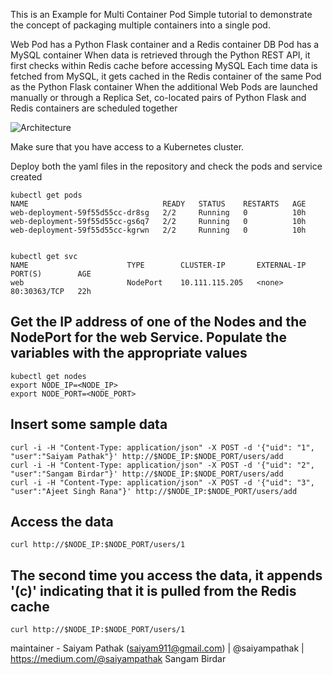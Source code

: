 
            
This is an Example for Multi Container Pod 
Simple tutorial to demonstrate the concept of packaging multiple containers into a single pod.

Web Pod has a Python Flask container and a Redis container
DB Pod has a MySQL container
When data is retrieved through the Python REST API, it first checks within Redis cache before accessing MySQL
Each time data is fetched from MySQL, it gets cached in the Redis container of the same Pod as the Python Flask container
When the additional Web Pods are launched manually or through a Replica Set, co-located pairs of Python Flask and Redis containers are scheduled together

![Architecture](https://github.com/nholuongut/Multi-Container-Pods-in-Kubernetes/blob/master/multi-container-pod.png?raw=true)

Make sure that you have access to a Kubernetes cluster.

Deploy both the yaml files in the repository and check the pods and service created

```
kubectl get pods 
NAME                              READY   STATUS    RESTARTS   AGE
web-deployment-59f55d55cc-dr8sg   2/2     Running   0          10h
web-deployment-59f55d55cc-gs6q7   2/2     Running   0          10h
web-deployment-59f55d55cc-kgrwn   2/2     Running   0          10h


kubectl get svc
NAME                      TYPE        CLUSTER-IP       EXTERNAL-IP   PORT(S)        AGE
web                       NodePort    10.111.115.205   <none>        80:30363/TCP   22h
```

## Get the IP address of one of the Nodes and the NodePort for the web Service. Populate the variables with the appropriate values
```
kubectl get nodes
export NODE_IP=<NODE_IP>
export NODE_PORT=<NODE_PORT>
```

## Insert some sample data
```
curl -i -H "Content-Type: application/json" -X POST -d '{"uid": "1", "user":"Saiyam Pathak"}' http://$NODE_IP:$NODE_PORT/users/add
curl -i -H "Content-Type: application/json" -X POST -d '{"uid": "2", "user":"Sangam Birdar"}' http://$NODE_IP:$NODE_PORT/users/add
curl -i -H "Content-Type: application/json" -X POST -d '{"uid": "3", "user":"Ajeet Singh Rana"}' http://$NODE_IP:$NODE_PORT/users/add
```

## Access the data 
```
curl http://$NODE_IP:$NODE_PORT/users/1
```
## The second time you access the data, it appends '(c)' indicating that it is pulled from the Redis cache
```
curl http://$NODE_IP:$NODE_PORT/users/1
```
maintainer - Saiyam Pathak (saiyam911@gmail.com) | @saiyampathak | https://medium.com/@saiyampathak
             Sangam Birdar

